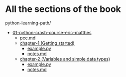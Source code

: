 # All the sections of the book

python-learning-path/
- [01-python-crash-course-eric-matthes](01-python-crash-course-eric-matthes/)
  - [pcc.md](01-python-crash-course-eric-matthes/pcc.md)
  - [chapter-1 (Getting started)](01-python-crash-course-eric-matthes/chapter-1%20(Getting%20started)/)
    - [example.py](01-python-crash-course-eric-matthes/chapter-1%20(Getting%20started)/example.py)
    - [notes.md](01-python-crash-course-eric-matthes/chapter-1%20(Getting%20started)/notes.md)
  - [chapter-2 (Variables and simple data types)](01-python-crash-course-eric-matthes/chapter-2%20(Variables%20and%20simple%20data%20types)/)
    - [example.py](01-python-crash-course-eric-matthes/chapter-2%20(Variables%20and%20simple%20data%20types)/example.py)
    - [notes.md](01-python-crash-course-eric-matthes/chapter-2%20(Variables%20and%20simple%20data%20types)/notes.md)



